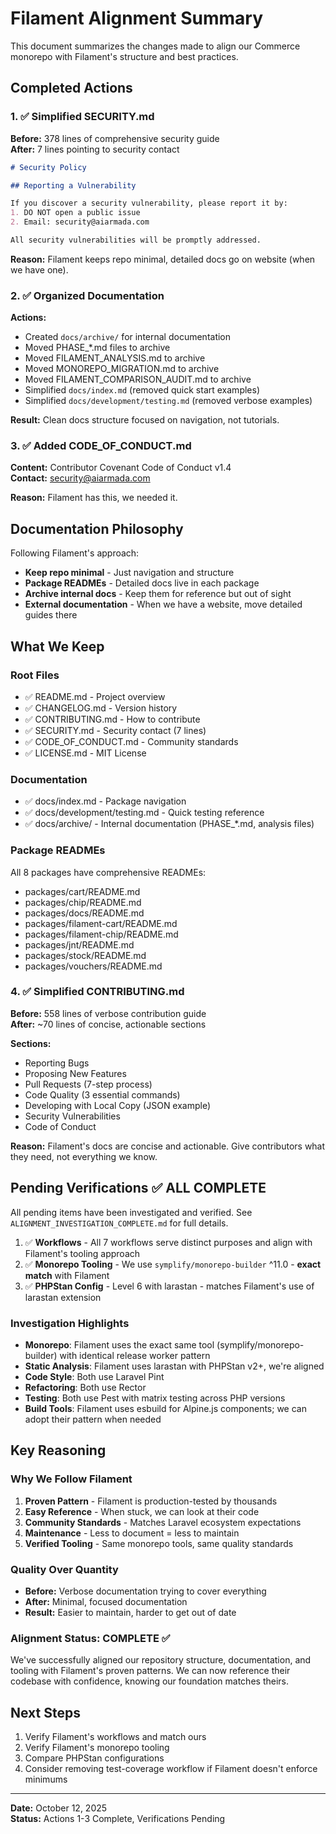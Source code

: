 # Filament Alignment Summary

This document summarizes the changes made to align our Commerce monorepo with Filament's structure and best practices.

## Completed Actions

### 1. ✅ Simplified SECURITY.md
**Before:** 378 lines of comprehensive security guide  
**After:** 7 lines pointing to security contact

```md
# Security Policy

## Reporting a Vulnerability

If you discover a security vulnerability, please report it by:
1. DO NOT open a public issue
2. Email: security@aiarmada.com

All security vulnerabilities will be promptly addressed.
```

**Reason:** Filament keeps repo minimal, detailed docs go on website (when we have one).

### 2. ✅ Organized Documentation
**Actions:**
- Created `docs/archive/` for internal documentation
- Moved PHASE_*.md files to archive
- Moved FILAMENT_ANALYSIS.md to archive
- Moved MONOREPO_MIGRATION.md to archive
- Moved FILAMENT_COMPARISON_AUDIT.md to archive
- Simplified `docs/index.md` (removed quick start examples)
- Simplified `docs/development/testing.md` (removed verbose examples)

**Result:** Clean docs structure focused on navigation, not tutorials.

### 3. ✅ Added CODE_OF_CONDUCT.md
**Content:** Contributor Covenant Code of Conduct v1.4  
**Contact:** security@aiarmada.com

**Reason:** Filament has this, we needed it.

## Documentation Philosophy

Following Filament's approach:
- **Keep repo minimal** - Just navigation and structure
- **Package READMEs** - Detailed docs live in each package
- **Archive internal docs** - Keep them for reference but out of sight
- **External documentation** - When we have a website, move detailed guides there

## What We Keep

### Root Files
- ✅ README.md - Project overview
- ✅ CHANGELOG.md - Version history
- ✅ CONTRIBUTING.md - How to contribute
- ✅ SECURITY.md - Security contact (7 lines)
- ✅ CODE_OF_CONDUCT.md - Community standards
- ✅ LICENSE.md - MIT License

### Documentation
- ✅ docs/index.md - Package navigation
- ✅ docs/development/testing.md - Quick testing reference
- ✅ docs/archive/ - Internal documentation (PHASE_*.md, analysis files)

### Package READMEs
All 8 packages have comprehensive READMEs:
- packages/cart/README.md
- packages/chip/README.md
- packages/docs/README.md
- packages/filament-cart/README.md
- packages/filament-chip/README.md
- packages/jnt/README.md
- packages/stock/README.md
- packages/vouchers/README.md

### 4. ✅ Simplified CONTRIBUTING.md
**Before:** 558 lines of verbose contribution guide  
**After:** ~70 lines of concise, actionable sections

**Sections:**
- Reporting Bugs
- Proposing New Features
- Pull Requests (7-step process)
- Code Quality (3 essential commands)
- Developing with Local Copy (JSON example)
- Security Vulnerabilities
- Code of Conduct

**Reason:** Filament's docs are concise and actionable. Give contributors what they need, not everything we know.

## Pending Verifications ✅ ALL COMPLETE

All pending items have been investigated and verified. See `ALIGNMENT_INVESTIGATION_COMPLETE.md` for full details.

1. ✅ **Workflows** - All 7 workflows serve distinct purposes and align with Filament's tooling approach
2. ✅ **Monorepo Tooling** - We use `symplify/monorepo-builder` ^11.0 - **exact match** with Filament
3. ✅ **PHPStan Config** - Level 6 with larastan - matches Filament's use of larastan extension

### Investigation Highlights

- **Monorepo**: Filament uses the exact same tool (symplify/monorepo-builder) with identical release worker pattern
- **Static Analysis**: Filament uses larastan with PHPStan v2+, we're aligned
- **Code Style**: Both use Laravel Pint
- **Refactoring**: Both use Rector
- **Testing**: Both use Pest with matrix testing across PHP versions
- **Build Tools**: Filament uses esbuild for Alpine.js components; we can adopt their pattern when needed

## Key Reasoning

### Why We Follow Filament

1. **Proven Pattern** - Filament is production-tested by thousands
2. **Easy Reference** - When stuck, we can look at their code
3. **Community Standards** - Matches Laravel ecosystem expectations
4. **Maintenance** - Less to document = less to maintain
5. **Verified Tooling** - Same monorepo tools, same quality standards

### Quality Over Quantity

- **Before:** Verbose documentation trying to cover everything
- **After:** Minimal, focused documentation
- **Result:** Easier to maintain, harder to get out of date

### Alignment Status: COMPLETE ✅

We've successfully aligned our repository structure, documentation, and tooling with Filament's proven patterns. We can now reference their codebase with confidence, knowing our foundation matches theirs.

## Next Steps

1. Verify Filament's workflows and match ours
2. Verify Filament's monorepo tooling
3. Compare PHPStan configurations
4. Consider removing test-coverage workflow if Filament doesn't enforce minimums

---

**Date:** October 12, 2025  
**Status:** Actions 1-3 Complete, Verifications Pending
